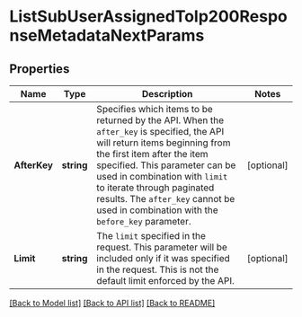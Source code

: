 # ListSubUserAssignedToIp200ResponseMetadataNextParams

## Properties

Name | Type | Description | Notes
------------ | ------------- | ------------- | -------------
**AfterKey** | **string** | Specifies which items to be returned by the API. When the `after_key` is specified, the API will return items beginning from the first item after the item specified. This parameter can be used in combination with `limit` to iterate through paginated results. The `after_key` cannot be used in combination with the `before_key` parameter. |[optional] 
**Limit** | **string** | The `limit` specified in the request. This parameter will be included only if it was specified in the request. This is not the default limit enforced by the API. |[optional] 

[[Back to Model list]](../README.md#documentation-for-models) [[Back to API list]](../README.md#documentation-for-api-endpoints) [[Back to README]](../README.md)


